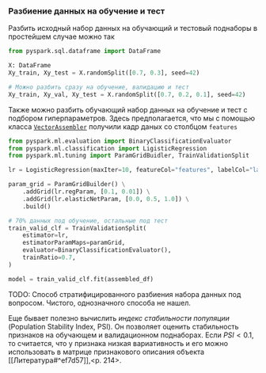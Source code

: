 ###  Разбиение данных на обучение и тест

Разбить исходный набор данных на обучающий и тестовый поднаборы в простейшем случае можно так
```python
from pyspark.sql.dataframe import DataFrame

X: DataFrame
Xy_train, Xy_test = X.randomSplit([0.7, 0.3], seed=42)

# Можно разбить сразу на обучение, валидацию и тест
Xy_train, Xy_val, Xy_test = X.randomSplit([0.7, 0.2, 0.1], seed=42)
```

Также можно разбить обучающий набор данных на обучение и тест с подбором гиперпараметров. Здесь предполагается, что мы с помощью класса [`VectorAssembler`](https://spark.apache.org/docs/latest/api/python/reference/api/pyspark.ml.feature.VectorAssembler.html) получили кадр даных со столбцом `features`
```python
from pyspark.ml.evaluation import BinaryClassificationEvaluator
from pyspark.ml.classification import LigisticRegression
from pyspark.ml.tuning import ParamGridBuidler, TrainValidationSplit

lr = LogisticRegression(maxIter=10, featureCol="features", labelCol="label")

param_grid = ParamGridBuilder() \
    .addGrid(lr.regParam, [0.1, 0.01]) \
    .addGrid(lr.elasticNetParam, [0.0, 0.5, 1.0]) \
    .build()

# 70% данных под обучение, остальные под тест
train_valid_clf = TrainValidationSplit(
	estimator=lr,
	estimatorParamMaps=paramGrid,
	evaluator=BinaryClassificationEvaluator(),
	trainRatio=0.7,
)

model = train_valid_clf.fit(assembled_df)
```

TODO: Способ стратифицированного разбиения набора данных под вопросом. Чистого, однозначного способа не нашел.

Еще бывает полезно вычислить _индекс стабильности популяции_ (Population Stability Index, PSI). Он позволяет оценить стабильность признаков на обучающем и валидационном поднаборах. Если $PSI < 0.1$, то считается, что у признака низкая вариативность и его можно использовать в матрице признакового описания объекта [[Литература#^ef7d57]],<p. 214>.